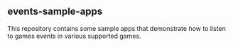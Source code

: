 ## events-sample-apps

 This repository contains some sample apps that demonstrate how to listen to games events in various supported games.

